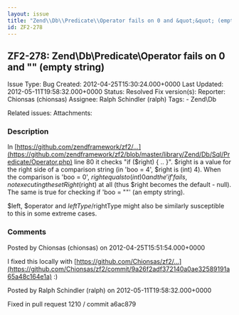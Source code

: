 ```yaml
---
layout: issue
title: "Zend\\Db\\Predicate\\Operator fails on 0 and &quot;&quot; (empty string)"
id: ZF2-278
---
```


ZF2-278: Zend\\Db\\Predicate\\Operator fails on 0 and "" (empty string)
-----------------------------------------------------------------------

 Issue Type: Bug Created: 2012-04-25T15:30:24.000+0000 Last Updated: 2012-05-11T19:58:32.000+0000 Status: Resolved Fix version(s): 
 Reporter:  Chionsas (chionsas)  Assignee:  Ralph Schindler (ralph)  Tags: - Zend\\Db
 
 Related issues: 
 Attachments: 
### Description

In [https://github.com/zendframework/zf2/…](https://github.com/zendframework/zf2/blob/master/library/Zend/Db/Sql/Predicate/Operator.php) line 80 it checks "if ($right) { .. }". $right is a value for the right side of a comparison string (in 'boo = 4', $right is (int) 4). When the comparison is 'boo = 0', $right equals to (int) 0 and the 'if' fails, not executing the setRight($right) at all (thus $right becomes the default - null). The same is true for checking if 'boo = ""' (an empty string).

$left, $operator and $leftType/$rightType might also be similarly susceptible to this in some extreme cases.

 

 

### Comments

Posted by Chionsas (chionsas) on 2012-04-25T15:51:54.000+0000

I fixed this locally with [https://github.com/Chionsas/zf2/…](https://github.com/Chionsas/zf2/commit/9a26f2adf372140a0ae32589191a65a48c164e1a) :)

 

 

Posted by Ralph Schindler (ralph) on 2012-05-11T19:58:32.000+0000

Fixed in pull request 1210 / commit a6ac879

 

 